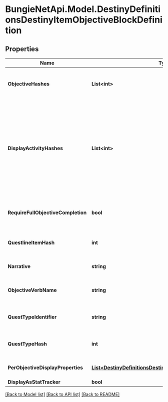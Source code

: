 
# BungieNetApi.Model.DestinyDefinitionsDestinyItemObjectiveBlockDefinition

## Properties

Name | Type | Description | Notes
------------ | ------------- | ------------- | -------------
**ObjectiveHashes** | **List&lt;int&gt;** | The hashes to Objectives (DestinyObjectiveDefinition) that are part of this Quest Step, in the order that they should be rendered. | [optional] 
**DisplayActivityHashes** | **List&lt;int&gt;** | For every entry in objectiveHashes, there is a corresponding entry in this array at the same index. If the objective is meant to be associated with a specific DestinyActivityDefinition, there will be a valid hash at that index. Otherwise, it will be invalid (0).  Rendered somewhat obsolete by perObjectiveDisplayProperties, which currently has much the same information but may end up with more info in the future. | [optional] 
**RequireFullObjectiveCompletion** | **bool** | If True, all objectives must be completed for the step to be completed. If False, any one objective can be completed for the step to be completed. | [optional] 
**QuestlineItemHash** | **int** | The hash for the DestinyInventoryItemDefinition representing the Quest to which this Quest Step belongs. | [optional] 
**Narrative** | **string** | The localized string for narrative text related to this quest step, if any. | [optional] 
**ObjectiveVerbName** | **string** | The localized string describing an action to be performed associated with the objectives, if any. | [optional] 
**QuestTypeIdentifier** | **string** | The identifier for the type of quest being performed, if any. Not associated with any fixed definition, yet. | [optional] 
**QuestTypeHash** | **int** | A hashed value for the questTypeIdentifier, because apparently I like to be redundant. | [optional] 
**PerObjectiveDisplayProperties** | [**List&lt;DestinyDefinitionsDestinyObjectiveDisplayProperties&gt;**](DestinyDefinitionsDestinyObjectiveDisplayProperties.md) | One entry per Objective on the item, it will have related display information. | [optional] 
**DisplayAsStatTracker** | **bool** |  | [optional] 

[[Back to Model list]](../README.md#documentation-for-models)
[[Back to API list]](../README.md#documentation-for-api-endpoints)
[[Back to README]](../README.md)

